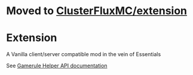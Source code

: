 # Moved to [ClusterFluxMC/extension](https://github.com/ClusterFluxMC/extension)

# Extension
A Vanilla client/server compatible mod in the vein of Essentials

See [Gamerule Helper API documentation](./Gamerule-Helper-API.md)
